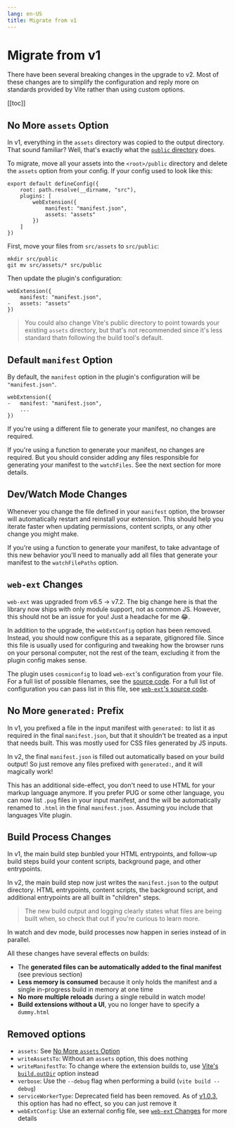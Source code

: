 ```yaml
---
lang: en-US
title: Migrate from v1
---
```


# Migrate from v1

There have been several breaking changes in the upgrade to v2. Most of these changes are to simplify the configuration and reply more on standards provided by Vite rather than using custom options.

[[toc]]

## No More `assets` Option

In v1, everything in the `assets` directory was copied to the output directory. That sound familiar? Well, that's exactly what the [`public` directory](https://vitejs.dev/guide/assets.html#the-public-directory) does.

To migrate, move all your assets into the `<root>/public` directory and delete the `assets` option from your config. If your config used to look like this:

```ts:no-line-numbers
export default defineConfig({
    root: path.resolve(__dirname, "src"),
    plugins: [
        webExtension({
            manifest: "manifest.json",
            assets: "assets"
        })
    ]
})
```

First, move your files from `src/assets` to `src/public`:

```bash:no-line-numbers
mkdir src/public
git mv src/assets/* src/public
```

Then update the plugin's configuration:

```diff:no-line-numbers
webExtension({
    manifest: "manifest.json",
-   assets: "assets"
})
```

> You could also change Vite's public directory to point towards your existing `assets` directory, but that's not recommended since it's less standard thatn following the build tool's default.

## Default `manifest` Option

By default, the `manifest` option in the plugin's configuration will be `"manifest.json"`.

```diff:no-line-numbers
webExtension({
-   manifest: "manifest.json",
    ...
})
```

If you're using a different file to generate your manifest, no changes are required.

If you're using a function to generate your manifest, no changes are required. But you should consider adding any files responsible for generating your manifest to the `watchFiles`. See the next section for more details.

## Dev/Watch Mode Changes

Whenever you change the file defined in your `manifest` option, the browser will automatically restart and reinstall your extension. This should help you iterate faster when updating permissions, content scripts, or any other change you might make.

If you're using a function to generate your manifest, to take advantage of this new behavior you'll need to manually add all files that generate your manifest to the `watchFilePaths` option.

## `web-ext` Changes

`web-ext` was upgraded from v6.5 &rarr; v7.2. The big change here is that the library now ships with only module support, not as common JS. However, this should not be an issue for you! Just a headache for me :joy:.

In addition to the upgrade, the `webExtConfig` option has been removed. Instead, you should now configure this as a separate, gitignored file. Since this file is usually used for configuring and tweaking how the browser runs on your personal computer, not the rest of the team, excluding it from the plugin config makes sense.

The plugin uses `cosmiconfig` to load `web-ext`'s configuration from your file. For a full list of possible filenames, see the [source code](https://github.com/aklinker1/vite-plugin-web-extension/blob/b3111ddabcf4ff30239eeaa11ff88f6208dd2cf5/packages/vite-plugin-web-extension/src/utils/extension-runner.ts#L26-L46). For a full list of configuration you can pass list in this file, see [`web-ext`'s source code](https://github.com/mozilla/web-ext/blob/e37e60a2738478f512f1255c537133321f301771/src/cmd/run.js#L28-L62).

## No More `generated:` Prefix

In v1, you prefixed a file in the input manifest with `generated:` to list it as required in the final `manifest.json`, but that it shouldn't be treated as a input that needs built. This was mostly used for CSS files generated by JS inputs.

In v2, the final `manifest.json` is filled out automatically based on your build output! So just remove any files prefixed with `generated:`, and it will magically work!

This has an additional side-effect, you don't need to use HTML for your markup language anymore. If you prefer PUG or some other language, you can now list `.pug` files in your input manifest, and the will be automatically renamed to `.html` in the final `manifest.json`. Assuming you include that languages Vite plugin.

## Build Process Changes

In v1, the main build step bunbled your HTML entrypoints, and follow-up build steps build your content scripts, background page, and other entrypoints.

In v2, the main build step now just writes the `manifest.json` to the output directory. HTML entrypoints, content scripts, the background script, and additional entrypoints are all built in "children" steps.

> The new build output and logging clearly states what files are being built when, so check that out if you're curious to learn more.

In watch and dev mode, build processes now happen in series instead of in parallel.

All these changes have several effects on builds:

- The **generated files can be automatically added to the final manifest** (see previous section)
- **Less memory is consumed** because it only holds the manifest and a single in-progress build in memory at one time
- **No more multiple reloads** during a single rebuild in watch mode!
- **Build extensions without a UI**, you no longer have to specify a `dummy.html`

## Removed options

- `assets`: See [No More `assets` Option](#no-more-assets-option)
- `writeAssetsTo`: Without an `assets` option, this does nothing
- `writeManifestTo`: To change where the extension builds to, use [Vite's `build.outDir`](https://vitejs.dev/config/build-options.html#build-outdir) option instead
- `verbose`: Use the `--debug` flag when performing a build (`vite build --debug`)
- `serviceWorkerType`: Deprecated field has been removed. As of  [v1.0.3](https://github.com/aklinker1/vite-plugin-web-extension/releases/tag/v1.0.3), this option has had no effect, so you can just remove it
- `webExtConfig`: Use an external config file, see [`web-ext` Changes](#web-ext-changes) for more details
